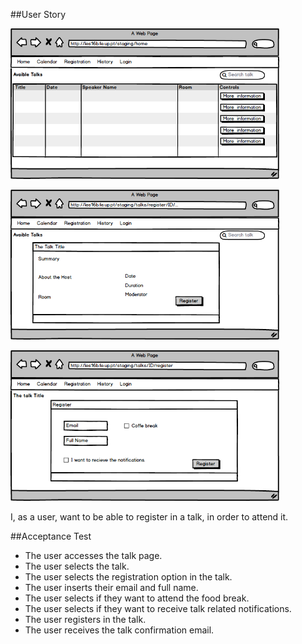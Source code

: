 ##User Story

<img src="https://github.com/FEUPTalks/Frontend/blob/develop/prototype/imagens/PagePrincipalAvaibleTalk.png" alt="Drawing" width="430px"/><br/>

<img src="https://github.com/FEUPTalks/Frontend/blob/develop/prototype/imagens/RegistingInTalkOption.png" alt="Drawing" width="430px"/><br/>

<img src="https://github.com/FEUPTalks/Frontend/blob/develop/prototype/imagens/FormRegisting.png" alt="Drawing" width="430px"/><br/>

I, as a user, want to be able to register in a talk, in order to attend it.

##Acceptance Test

* The user accesses the talk page.
* The user selects the talk.
* The user selects the registration option in the talk.
* The user inserts their email and full name.
* The user selects if they want to attend the food break.
* The user selects if they want to receive talk related notifications.
* The user registers in the talk.
* The user receives the talk confirmation email.